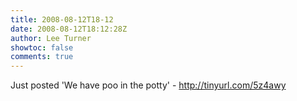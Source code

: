 ```yaml
---
title: 2008-08-12T18-12
date: 2008-08-12T18:12:28Z
author: Lee Turner
showtoc: false
comments: true
---
```


Just posted 'We have poo in the potty' - http://tinyurl.com/5z4awy

